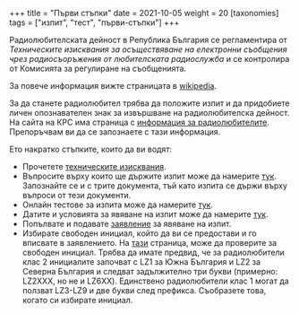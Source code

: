 +++
title = "Първи стъпки"
date = 2021-10-05
weight = 20
[taxonomies]
tags = ["изпит", "тест", "първи-стъпки"]
+++

Радиолюбителската дейност в Република България се регламентира от _Техническите изисквания за осъществяване на електронни съобщения чрез радиосъоръжения от любителската радиослужба_ и се контролира от Комисията за регулиране на съобщенията. 

За повече информация вижте страницата в [wikipedia](https://bg.wikipedia.org/wiki/Радиолюбителство_в_България).

За да станете радиолюбител трябва да положите изпит и да придобиете личен опознавателен знак за извършване на радиолюбителска дейност. На сайта на КРС има страница с [информация за радиолюбителите](https://crc.bg/bg/rubriki/142/informacija-za-radiolubiteli). Препоръчвам ви да се запознаете с тази информация.

Ето накратко стъпките, които да ви водят:
 - Прочетете [техническите изисквания](https://crc.bg/files/techicheski_iziskvania_radiolub_2019-01-18_30.01.2019.pdf).
 - Въпросите върху които ще държите изпит може да намерите [тук](https://crc.bg/bg/rubriki/144/radiolubitelski-klas-2).
Запознайте се и с трите документа, тъй като изпита се държи върху въпроси от тези документи.
 - Онлайн тестове за изпита може да намерите [тук](http://testove.repeaters.bg/exam).
 - Датите и условията за явяване на изпит може да намерите [тук](https://crc.bg/bg/rubriki/146/data-i-mjasto-na-provejdane-na-sledvashtija-izpit-za-radiolubiteli).
 - Попълвате и подавате [заявление](https://crc.bg/files/URChS/Radioamateur/Zaiavlenie_radiolub_2019&1.pdf) за явяване на изпит.
 - Избирате свободен инициал, който да ви се предостави и го вписвате в заявлението. На [тази](http://crc.bg:8080/ords/f?p=923:1666:3912971223959038) страница, може да проверите за свободен инициал. Трябва да имате предвид, че за радиолюбители клас 2 инициалите започват с LZ1 за Южна България и LZ2 за Северна България и следват задължително три букви (примерно: LZ2XXX, но не и LZ6XX). Единствено радиолюбители клас 1 могат да ползват LZ3-LZ9 и две букви след префикса. Съобразете това, когато си избирате инициал.
